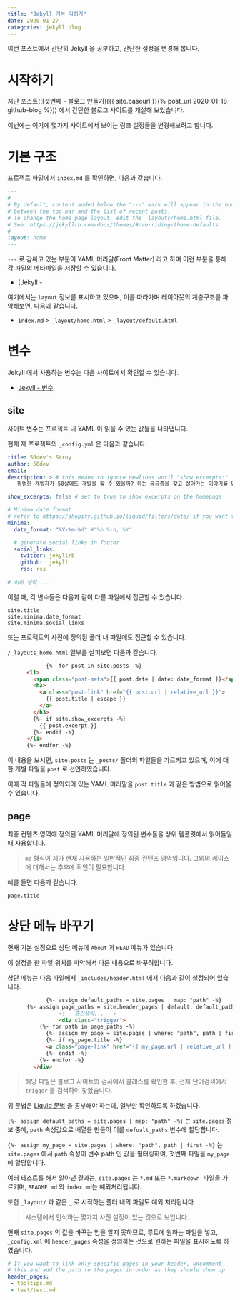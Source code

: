 ```yaml
---
title: "Jekyll 기본 익히기"
date: 2020-01-27
categories: jekyll blog
---
```




이번 포스트에서 간단히  Jekyll 을 공부하고, 간단한 설정을 변경해 봅니다.



# 시작하기

지난 포스트(![첫번째 - 블로그 만들기]({{ site.baseurl }}{% post_url 2020-01-18-github-blog %})) 에서 간단한 블로그 사이트를 개설해 보았습니다.



이번에는 여기에 몇가지 사이트에서 보이는 링크 설정들을 변경해보려고 합니다.



# 기본 구조

프로젝트 파일에서 `index.md` 를 확인하면, 다음과 같습니다. 

```md
---
#
# By default, content added below the "---" mark will appear in the home page
# between the top bar and the list of recent posts.
# To change the home page layout, edit the _layouts/home.html file.
# See: https://jekyllrb.com/docs/themes/#overriding-theme-defaults
#
layout: home
---
```



 `---`  로 감싸고 있는 부분이 YAML 머리말(Front Matter) 라고 하며 이런 부분을 통해 각 파일의 메타파일을 저장할 수 있습니다.

- [Jekyll - 







여기에서는 `layout` 정보를 표시하고 있으며, 이를 따라가며 레이아웃의 계층구조를 파악해보면, 다음과 같습니다.

- `index.md` > `_layout/home.html` > `_layout/default.html`



# 변수

Jekyll 에서 사용하는 변수는 다음 사이트에서 확인할 수 있습니다.

- [Jekyll - 변수](https://jekyllrb-ko.github.io/docs/variables/)



## site

사이트 변수는 프로젝트 내 YAML 이 읽을 수 있는 값들을 나타냅니다.

현재 제 프로젝트의 `_config.yml` 은 다음과 같습니다.

```yml
title: 50dev's Stroy
author: 50dev
email: 
description: > # this means to ignore newlines until "show_excerpts:"
   평범한 개발자가 50살에도 개발을 할 수 있을까? 하는 궁금증을 갖고 살아가는 이야기를 담는 블로그입니다.

show_excerpts: false # set to true to show excerpts on the homepage

# Minima date format
# refer to https://shopify.github.io/liquid/filters/date/ if you want to customize this
minima:
  date_format: "%Y-%m-%d" #"%b %-d, %Y"

  # generate social links in footer
  social_links:
    twitter: jekyllrb
    github:  jekyll
    rss: rss
    
# 이하 생략 ...
```



이럴 때, 각 변수들은 다음과 같이 다른 파일에서 접근할 수 있습니다.

```
site.title
site.minima.date_format
site.minima.social_links
```



또는 프로젝트의 사전에 정의된 폴더 내 파일에도 접근할 수 있습니다.

`/_layouts_home.html` 일부를 살펴보면 다음과 같습니다.

```html
			{%- for post in site.posts -%}
      <li>
        <span class="post-meta">{{ post.date | date: date_format }}</span>
        <h3>
          <a class="post-link" href="{{ post.url | relative_url }}">
            {{ post.title | escape }}
          </a>
        </h3>
        {%- if site.show_excerpts -%}
          {{ post.excerpt }}
        {%- endif -%}
      </li>
      {%- endfor -%}
```



이 내용을 보시면, `site.posts` 는 `_posts/` 폴더의 파일들을 가르키고 있으며, 이에 대한 개별 파일을 `post` 로 선언하였습니다.

이때 각 파일들에 정의되어 있는 YAML 머리말을 `post.title` 과 같은 방법으로 읽어올 수 있습니다.



## page

최종 컨텐츠 영역에 정의된 YAML 머리말에 정의된 변수들을 상위 템플릿에서 읽어들일 때 사용합니다.

>  `md` 형식이 제가 현재 사용하는 일반적인 최종 컨텐츠 영역입니다. 그외의 케이스에 대해서는 추후에 확인이 필요합니다.

예를 들면 다음과 같습니다.

```
page.title
```



# 상단 메뉴 바꾸기

현재 기본 설정으로 상단 메뉴에 `About` 과 `HEAD` 메뉴가 있습니다.

이 설정을 한 파일 위치를 파악해서 다른 내용으로 바꾸려합니다.



상단 메뉴는 다음 파일에서 `_includes/header.html` 에서 다음과 같이 설정되어 있습니다.

```html
			{%- assign default_paths = site.pages | map: "path" -%}
  	  {%- assign page_paths = site.header_pages | default: default_paths -%}
				<!-- 중간생략... -->
				<div class="trigger">
          {%- for path in page_paths -%}
            {%- assign my_page = site.pages | where: "path", path | first -%}
            {%- if my_page.title -%}
            <a class="page-link" href="{{ my_page.url | relative_url }}">{{ my_page.title | escape }}</a>
            {%- endif -%}
          {%- endfor -%}
        </div>
```



> 해당 파일은 블로그 사이트의 검사에서 클래스를 확인한 후, 전체 단어검색에서 `trigger` 를 검색하여 찾았습니다.



위 문법은 [Liquid 문법](https://shopify.github.io/liquid/) 을 공부해야 하는데, 일부만 확인하도록 하겠습니다.

 `{%- assign default_paths = site.pages | map: "path" -%}` 는 `site.pages` 정보 중에, `path` 속성값으로 배열을 만들어 이를 `defualt_paths` 변수에 할당합니다.



`{%- assign my_page = site.pages | where: "path", path | first -%}` 는 `site.pages` 에서 `path` 속성이 변수 path 인 값을 필터링하여, 첫번째 파일을 `my_page` 에 할당합니다.



여러 테스트를 해서 알아낸 결과는, `site.pages` 는  `*.md` 또는 `*.markdown`  파일을 가르키며, `README.md` 와 `index.md`는 예외처리됩니다.

또한 `_layout/` 과 같은 `_` 로 시작하는 폴더 내의 파일도 예외 처리됩니다.

> 시스템에서 인식하는 몇가지 사전 설정이 있는 것으로 보입니다.



현재 `site.pages` 의 값을 바꾸는 법을 알지 못하므로, 루트에 원하는 파일을 넣고, `_config.xml` 에 `header_pages` 속성을 정의하는 것으로 원하는 파일을 표시하도록 하였습니다.

```yml
# If you want to link only specific pages in your header, uncomment
# this and add the path to the pages in order as they should show up
header_pages:
 - tooltips.md
 - test/test.md
```









